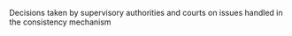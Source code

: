 Decisions taken by supervisory authorities and courts on issues handled in the consistency mechanism
